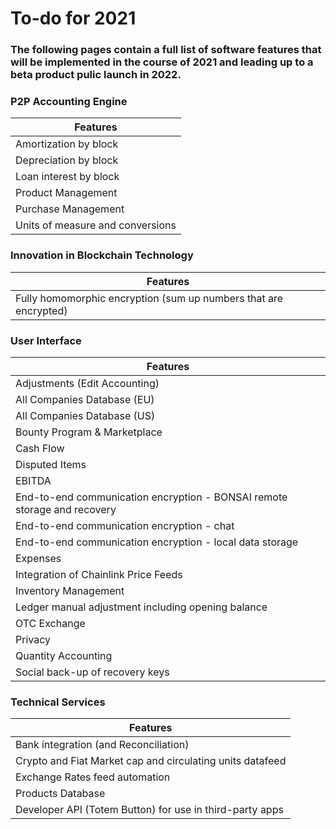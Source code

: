 # To-do for 2021

### The following pages contain a full list of software features that will be implemented in the course of 2021 and leading up to a beta product pulic launch in 2022.

### P2P Accounting Engine

| Features                                                           |
|--------------------------------------------------------------------|
| Amortization by block                                              |
| Depreciation by block                                              |
| Loan interest by block                                             |
| Product Management                                                 |
| Purchase Management                                                |
| Units of measure and conversions                                   |

### Innovation in Blockchain Technology

| Features                                                           |
|--------------------------------------------------------------------|
| Fully homomorphic encryption (sum up numbers that are encrypted)   |

### User Interface

| Features                                                                 |
|------------------------------------------------------------------------- |
| Adjustments (Edit Accounting)                                            |
| All Companies Database (EU)                                              |
| All Companies Database (US)                                              |
| Bounty Program & Marketplace                                             |
| Cash Flow                                                                |
| Disputed Items                                                           |
| EBITDA                                                                   |
| End-to-end communication encryption - BONSAI remote storage and recovery |
| End-to-end communication encryption - chat                               |
| End-to-end communication encryption - local data storage                 |
| Expenses                                                                 |
| Integration of Chainlink Price Feeds                                     |
| Inventory Management                                                     |
| Ledger manual adjustment including opening balance                       |
| OTC Exchange                                                             |
| Privacy                                                                  |
| Quantity Accounting                                                      |
| Social back-up of recovery keys                                          |

### Technical Services

| Features                                                  |
|-----------------------------------------------------------|
| Bank integration (and Reconciliation)                     |
| Crypto and Fiat Market cap and circulating units datafeed |
| Exchange Rates feed automation                            |
| Products Database                                         |
| Developer API (Totem Button) for use in third-party apps  |